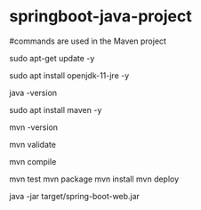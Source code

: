 # springboot-java-project

#commands are used in the Maven project

sudo apt-get update -y

sudo apt install openjdk-11-jre -y

java -version

sudo apt install maven -y

mvn -version

mvn validate

mvn compile

mvn test
mvn package
mvn install
mvn deploy

java -jar target/spring-boot-web.jar
